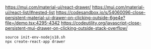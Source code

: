 https://mui.com/material-ui/react-drawer/
https://mui.com/material-ui/react-list/#nested-list
https://codesandbox.io/s/54060096-close-persistent-material-ui-drawer-on-clicking-outside-6ge4e?file=/demo.tsx:4295-4342
https://codeutility.org/javascript-close-persistent-mui-drawer-on-clicking-outside-stack-overflow/

```
source init-env-nodejs18.sh
npx create-react-app drawer
```
